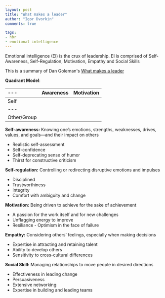 ```yaml
--- 
layout: post
title: "What makes a leader"
author: "Igor Dvorkin"
comments: true

tags:
- hbr
- emotional intelligence
---
```


Emotional intelligence (EI) is the crux of leadership. EI is comprised of Self-Awareness, Self-Regulation, Motivation, Empathy and Social Skills

This is a summary of Dan Goleman's [What makes a leader](https://hbr.org/2004/01/what-makes-a-leader)

__Quadrant Model__:

|    ---        | Awareness   |    Motivation        |
|:--------------|:------------|:---------------------|
| Self          |             |                      |
|---
| Other/Group   |             |                      |

__Self-awareness:__	Knowing one’s emotions, strengths, weaknesses, drives, values, and goals—and their impact on others

* Realistic self-assessment
* Self-confidence
* Self-deprecating sense of humor
* Thirst for constructive criticism

__Self-regulation:__	Controlling or redirecting disruptive emotions and impulses

* Disciplined
* Trustworthiness
* Integrity
* Comfort with ambiguity and change

__Motivation:__	Being driven to achieve for the sake of achievement

* A passion for the work itself and for new challenges
* Unflagging energy to improve
* Resiliance - Optimism in the face of failure

__Empathy:__	Considering others’ feelings, especially when making decisions

* Expertise in attracting and retaining talent
* Ability to develop others
* Sensitivity to cross-cultural differences

__Social Skill:__	Managing relationships to move people in desired directions

* Effectiveness in leading change
* Persuasiveness
* Extensive networking
* Expertise in building and leading teams
